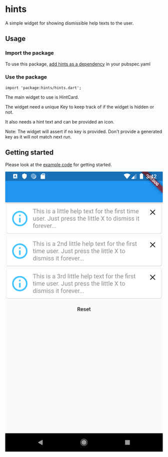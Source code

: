 # hints

A simple widget for showing dismissible help texts to the user.

## Usage

### Import the package

To use this package, [add hints as a dependency](https://pub.dev/packages/hints#-installing-tab-) in your pubspec.yaml

### Use the package

    import 'package:hints/hints.dart';

The main widget to use is HintCard.

The widget need a unique Key to keep track of if the widget is hidden or not.

It also needs a hint text and can be provided an icon.

Note: The widget will assert if no key is provided. Don't provide a generated key as it will not match next run.

## Getting started

Please look at the [example code](example/lib/main.dart) for getting started.

![Screenshot](/screenshot.png?raw=true "Hints in action")
